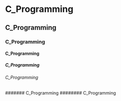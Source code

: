 # C_Programming
## C_Programming
### C_Programming
#### C_Programming
##### C_Programming
###### C_Programming
####### C_Programming
######## C_Programming

